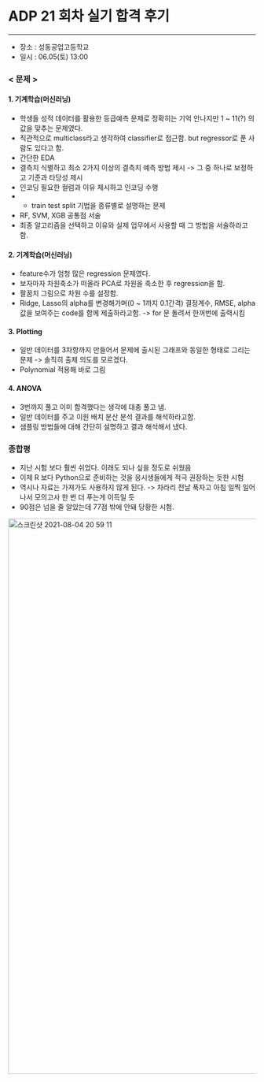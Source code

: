 # ADP 21 회차 실기 합격 후기
***

- 장소 : 성동공업고등학교
- 일시 : 06.05(토) 13:00

### < 문제 >

#### 1. 기계학습(머신러닝)
- 학생들 성적 데이터를 활용한 등급예측 문제로 정확히는 기억 안나지만 1 ~ 11(?) 의 값을 맞추는 문제였다.
- 직관적으로 multiclass라고 생각하여 classifier로 접근함. but regressor로 푼 사람도 있다고 함.
- 간단한 EDA
- 결측치 식별하고 최소 2가지 이상의 결측치 예측 방법 제시 -> 그 중 하나로 보정하고 기준과 타당성 제시
- 인코딩 필요한 컬럼과 이유 제시하고 인코딩 수행
- - train test split 기법을 종류별로 설명하는 문제
- RF, SVM, XGB 공통점 서술
- 최종 알고리즘을 선택하고 이유와 실제 업무에서 사용할 때 그 방법을 서술하라고 함.

#### 2. 기계학습(머신러닝)
- feature수가 엄청 많은 regression 문제였다.
- 보자마자 차원축소가 떠올라 PCA로 차원을 축소한 후 regression을 함.
- 팔꿈치 그림으로 차원 수를 설정함.
- Ridge, Lasso의 alpha를 변경해가며(0 ~ 1까지 0.1간격) 결정계수, RMSE, alpha 값을 보여주는 code를 함께 제출하라고함. -> for 문 돌려서 한꺼번에 출력시킴

#### 3. Plotting
- 일반 데이터를 3차항까지 만들어서 문제에 출시된 그래프와 동일한 형태로 그리는 문제 -> 솔직히 출제 의도를 모르겠다.
- Polynomial 적용해 바로 그림

#### 4. ANOVA
- 3번까지 풀고 이미 합격했다는 생각에 대충 풀고 냄.
- 일반 데이터를 주고 이원 배치 분산 분석 결과를 해석하라고함.
- 샘플링 방법들에 대해 간단히 설명하고 결과 해석해서 냈다.


### 종합평
- 지난 시험 보다 훨씬 쉬었다. 이래도 되나 싶을 정도로 쉬웠음
- 이제 R 보다 Python으로 준비하는 것을 응시생들에게 적극 권장하는 듯한 시험
- 역시나 자료는 가져가도 사용하지 않게 된다. -> 차라리 전날 푹자고 아침 일찍 일어나서 모의고사 한 번 더 푸는게 이득일 듯
- 90점은 넘을 줄 알았는데 77점 밖에 안돼 당황한 시험.

<img width="1128" alt="스크린샷 2021-08-04 20 59 11" src="https://user-images.githubusercontent.com/49870977/128176950-9dd0be01-05c2-45fb-92f0-72842509b942.png">

